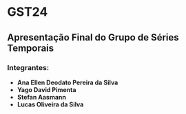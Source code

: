 # GST24

## Apresentação Final do Grupo de Séries Temporais

### Integrantes:
- **Ana Ellen Deodato Pereira da Silva** 
- **Yago David Pimenta** 
- **Stefan Aasmann**
- **Lucas Oliveira da Silva**
